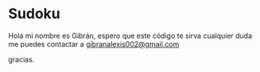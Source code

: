 # Sudoku

Hola mi nombre es Gibrán, espero que este código te sirva cualquier duda me puedes contactar a gibranalexis002@gmail.com

gracias.
